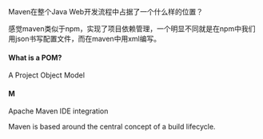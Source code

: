 Maven在整个Java Web开发流程中占据了一个什么样的位置？

感觉maven类似于npm，实现了项目依赖管理，一个明显不同就是在npm中我们用json书写配置文件，而在maven中用xml编写。

#### What is a POM?

A Project Object Model

#### M

Apache Maven IDE integration

Maven is based around the central concept of a build lifecycle.
